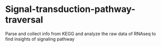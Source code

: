 # Signal-transduction-pathway-traversal
Parse and collect info from KEGG and analyze the raw data of RNAseq to find insights of signaling pathway 
